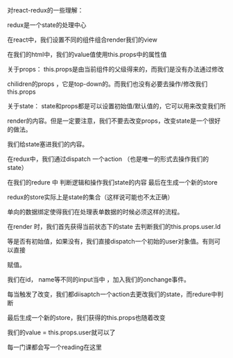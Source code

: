 对react-redux的一些理解：

redux是一个state的处理中心

在react中，我们设置不同的组件组合render我们的view

在我们的html中，我们的value值使用this.props中的属性值

关于props： this.props是由当前组件的父级得来的，而我们是没有办法通过修改

chilidren的props ，它是top-down的。而我们也没有必要去操作/修改我们this.props

关于state： state和props都是可以设置初始值/默认值的，它可以用来改变我们所

render的内容。但是一定要注意，我们不要去改变props，改变state是一个很好的做法。

我们给state塞进我们的内容。

在redux中，我们通过dispatch 一个action （也是唯一的形式去操作我们的state）

在我们的redure 中 判断逻辑和操作我们state的内容 最后在生成一个新的store

redux的store实际上是state的集合（这样说可能也不太正确）

单向的数据绑定使得我们在处理表单数据的时候必须这样的流程。

在render 时，我们首先获得当前状态下的state 去判断我们的this.props.user.Id 

等是否有初始值，如果没有，我们直接dispatch一个初始的user对象值。有则可以直接

赋值。

我们在id， name等不同的input当中 ，加入我们的onchange事件。

每当触发了改变，我们都diisaptch一个action去更改我们的state，而redure中判断

最后生成一个新的store，我们获得的this.props也随着改变

我们的value = this.props.user就可以了




每一门课都会写一个reading在这里



